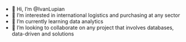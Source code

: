 - 👋 Hi, I’m @IvanLupian
- 👀 I’m interested in international logistics and purchasing at any sector
- 🌱 I’m currently learning data analytics
- 💞️ I’m looking to collaborate on any project that involves databases, data-driven and solutions

<!---
IvanLupian/IvanLupian is a ✨ special ✨ repository because its `README.md` (this file) appears on your GitHub profile.
You can click the Preview link to take a look at your changes.
--->
